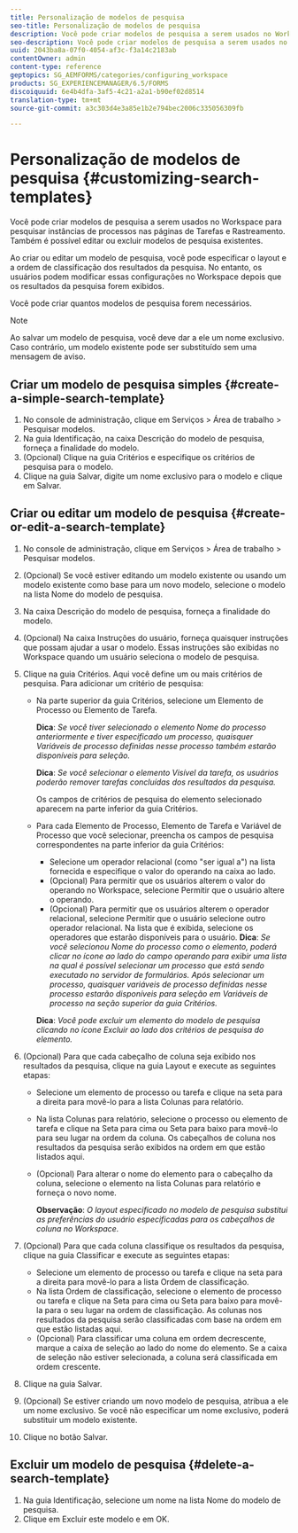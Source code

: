 ```yaml
---
title: Personalização de modelos de pesquisa
seo-title: Personalização de modelos de pesquisa
description: Você pode criar modelos de pesquisa a serem usados no Workspace para pesquisar instâncias de processos nas páginas de Tarefas e Rastreamento. Também é possível editar ou excluir modelos de pesquisa existentes.
seo-description: Você pode criar modelos de pesquisa a serem usados no Workspace para pesquisar instâncias de processos nas páginas de Tarefas e Rastreamento. Também é possível editar ou excluir modelos de pesquisa existentes.
uuid: 2043ba8a-07f0-4054-af3c-f3a14c2183ab
contentOwner: admin
content-type: reference
geptopics: SG_AEMFORMS/categories/configuring_workspace
products: SG_EXPERIENCEMANAGER/6.5/FORMS
discoiquuid: 6e4b4dfa-3af5-4c21-a2a1-b90ef02d8514
translation-type: tm+mt
source-git-commit: a3c303d4e3a85e1b2e794bec2006c335056309fb

---
```



# Personalização de modelos de pesquisa {#customizing-search-templates}

Você pode criar modelos de pesquisa a serem usados no Workspace para pesquisar instâncias de processos nas páginas de Tarefas e Rastreamento. Também é possível editar ou excluir modelos de pesquisa existentes.

Ao criar ou editar um modelo de pesquisa, você pode especificar o layout e a ordem de classificação dos resultados da pesquisa. No entanto, os usuários podem modificar essas configurações no Workspace depois que os resultados da pesquisa forem exibidos.

Você pode criar quantos modelos de pesquisa forem necessários.

>[!NOTE]
>
>Ao salvar um modelo de pesquisa, você deve dar a ele um nome exclusivo. Caso contrário, um modelo existente pode ser substituído sem uma mensagem de aviso.

## Criar um modelo de pesquisa simples {#create-a-simple-search-template}

1. No console de administração, clique em Serviços > Área de trabalho > Pesquisar modelos.
1. Na guia Identificação, na caixa Descrição do modelo de pesquisa, forneça a finalidade do modelo.
1. (Opcional) Clique na guia Critérios e especifique os critérios de pesquisa para o modelo.
1. Clique na guia Salvar, digite um nome exclusivo para o modelo e clique em Salvar.

## Criar ou editar um modelo de pesquisa {#create-or-edit-a-search-template}

1. No console de administração, clique em Serviços > Área de trabalho > Pesquisar modelos.
1. (Opcional) Se você estiver editando um modelo existente ou usando um modelo existente como base para um novo modelo, selecione o modelo na lista Nome do modelo de pesquisa.
1. Na caixa Descrição do modelo de pesquisa, forneça a finalidade do modelo.
1. (Opcional) Na caixa Instruções do usuário, forneça quaisquer instruções que possam ajudar a usar o modelo. Essas instruções são exibidas no Workspace quando um usuário seleciona o modelo de pesquisa.
1. Clique na guia Critérios. Aqui você define um ou mais critérios de pesquisa. Para adicionar um critério de pesquisa:

   * Na parte superior da guia Critérios, selecione um Elemento de Processo ou Elemento de Tarefa.

      **Dica**: *Se você tiver selecionado o elemento Nome do processo anteriormente e tiver especificado um processo, quaisquer Variáveis de processo definidas nesse processo também estarão disponíveis para seleção.*

      **Dica**: *Se você selecionar o elemento Visível da tarefa, os usuários poderão remover tarefas concluídas dos resultados da pesquisa.*

      Os campos de critérios de pesquisa do elemento selecionado aparecem na parte inferior da guia Critérios.

   * Para cada Elemento de Processo, Elemento de Tarefa e Variável de Processo que você selecionar, preencha os campos de pesquisa correspondentes na parte inferior da guia Critérios:

      * Selecione um operador relacional (como &quot;ser igual a&quot;) na lista fornecida e especifique o valor do operando na caixa ao lado.
      * (Opcional) Para permitir que os usuários alterem o valor do operando no Workspace, selecione Permitir que o usuário altere o operando.
      * (Opcional) Para permitir que os usuários alterem o operador relacional, selecione Permitir que o usuário selecione outro operador relacional. Na lista que é exibida, selecione os operadores que estarão disponíveis para o usuário.
      **Dica**: *Se você selecionou Nome do processo como o elemento, poderá clicar no ícone ao lado do campo operando para exibir uma lista na qual é possível selecionar um processo que está sendo executado no servidor de formulários. Após selecionar um processo, quaisquer variáveis de processo definidas nesse processo estarão disponíveis para seleção em Variáveis de processo na seção superior da guia Critérios.*

      **Dica**: *Você pode excluir um elemento do modelo de pesquisa clicando no ícone Excluir ao lado dos critérios de pesquisa do elemento.*


1. (Opcional) Para que cada cabeçalho de coluna seja exibido nos resultados da pesquisa, clique na guia Layout e execute as seguintes etapas:

   * Selecione um elemento de processo ou tarefa e clique na seta para a direita para movê-lo para a lista Colunas para relatório.
   * Na lista Colunas para relatório, selecione o processo ou elemento de tarefa e clique na Seta para cima ou Seta para baixo para movê-lo para seu lugar na ordem da coluna. Os cabeçalhos de coluna nos resultados da pesquisa serão exibidos na ordem em que estão listados aqui.
   * (Opcional) Para alterar o nome do elemento para o cabeçalho da coluna, selecione o elemento na lista Colunas para relatório e forneça o novo nome.

      **Observação**: *O layout especificado no modelo de pesquisa substitui as preferências do usuário especificadas para os cabeçalhos de coluna no Workspace.*

1. (Opcional) Para que cada coluna classifique os resultados da pesquisa, clique na guia Classificar e execute as seguintes etapas:

   * Selecione um elemento de processo ou tarefa e clique na seta para a direita para movê-lo para a lista Ordem de classificação.
   * Na lista Ordem de classificação, selecione o elemento de processo ou tarefa e clique na Seta para cima ou Seta para baixo para movê-la para o seu lugar na ordem de classificação. As colunas nos resultados da pesquisa serão classificadas com base na ordem em que estão listadas aqui.
   * (Opcional) Para classificar uma coluna em ordem decrescente, marque a caixa de seleção ao lado do nome do elemento. Se a caixa de seleção não estiver selecionada, a coluna será classificada em ordem crescente.

1. Clique na guia Salvar.
1. (Opcional) Se estiver criando um novo modelo de pesquisa, atribua a ele um nome exclusivo. Se você não especificar um nome exclusivo, poderá substituir um modelo existente.
1. Clique no botão Salvar.

## Excluir um modelo de pesquisa {#delete-a-search-template}

1. Na guia Identificação, selecione um nome na lista Nome do modelo de pesquisa.
1. Clique em Excluir este modelo e em OK.

